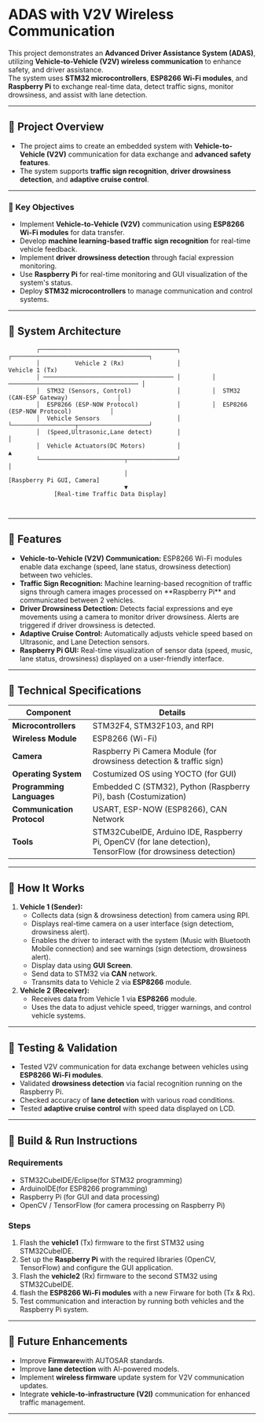 <h1> ADAS with V2V Wireless Communication </h1>

  This project demonstrates an **Advanced Driver Assistance System (ADAS)**, utilizing **Vehicle-to-Vehicle (V2V) wireless communication** to enhance safety, and driver assistance.  
  The system uses **STM32 microcontrollers**, **ESP8266 Wi-Fi modules**, and **Raspberry Pi** to exchange real-time data, detect traffic signs, monitor drowsiness, and assist with lane detection.


<hr />

<h2>📌 Project Overview</h2>

  - The project aims to create an embedded system with **Vehicle-to-Vehicle (V2V)** communication for data exchange and **advanced safety features**.  
  - The system supports **traffic sign recognition**, **driver drowsiness detection**, and **adaptive cruise control**.
<hr />

<h3>📌 Key Objectives</h3>

 - Implement **Vehicle-to-Vehicle (V2V)** communication using **ESP8266 Wi-Fi modules** for data transfer.
 - Develop **machine learning-based traffic sign recognition** for real-time vehicle feedback.
 - Implement **driver drowsiness detection** through facial expression monitoring.
 - Use **Raspberry Pi** for real-time monitoring and GUI visualization of the system's status.
 - Deploy **STM32 microcontrollers** to manage communication and control systems.


<hr />

<h2>📌 System Architecture</h2>
<pre><code>        ┌───────────────────────────────────────┐         ┌───────────────────────────────────────┐
        │          Vehicle 2 (Rx)               │                     Vehicle 1 (Tx)         
        │ ───────────────────────────────────── │         │ ───────────────────────────────────── │
        │  STM32 (Sensors, Control)             │         │  STM32 (CAN-ESP Gateway)              │
        │  ESP8266 (ESP-NOW Protocol)           │         │  ESP8266 (ESP-NOW Protocol)           │
        │  Vehicle Sensors                      │         └──────────────────┬────────────────────┘
        │  (Speed,Ultrasonic,Lane detect)       │                            │ 
        │  Vehicle Actuators(DC Motors)         │                            ▲                             
        └────────────────────────┬──────────────┘                            │
                                 │                                     [Raspberry Pi GUI, Camera]      
                                 ▼                                           
             [Real-time Traffic Data Display]                 
                                 
                                 
                     
</code></pre>

<hr />

<h2>📌 Features</h2>
<ul>
  <li><strong>Vehicle-to-Vehicle (V2V) Communication:</strong> ESP8266 Wi-Fi modules enable data exchange (speed, lane status, drowsiness detection) between two vehicles.</li>
  <li><strong>Traffic Sign Recognition:</strong> Machine learning-based recognition of traffic signs through camera images processed on **Raspberry Pi** and communicated between 2 vehicles.</li>
  <li><strong>Driver Drowsiness Detection:</strong> Detects facial expressions and eye movements using a camera to monitor driver drowsiness. Alerts are triggered if driver drowsiness is detected.</li>
  <li><strong>Adaptive Cruise Control:</strong> Automatically adjusts vehicle speed based on Ultrasonic, and Lane Detection sensors.</li>
  <li><strong>Raspberry Pi GUI:</strong> Real-time visualization of sensor data (speed, music, lane status, drowsiness) displayed on a user-friendly interface.</li>
</ul>



<hr />

<h2>📌 Technical Specifications</h2>
<table>
  <thead>
    <tr><th>Component</th><th>Details</th></tr>
  </thead>
  <tbody>
    <tr><td><strong>Microcontrollers</strong></td><td>STM32F4, STM32F103, and RPI</td></tr>
    <tr><td><strong>Wireless Module</strong></td><td>ESP8266 (Wi-Fi)</td></tr>
    <tr><td><strong>Camera</strong></td><td>Raspberry Pi Camera Module (for drowsiness detection &  traffic sign)</td></tr>
    <tr><td><strong>Operating System</strong></td><td>Costumized OS using YOCTO (for GUI)</td></tr>
    <tr><td><strong>Programming Languages</strong></td><td>Embedded C (STM32), Python (Raspberry Pi), bash (Costumization)</td></tr>
    <tr><td><strong>Communication Protocol</strong></td><td>USART, ESP-NOW (ESP8266), CAN Network</td></tr>
    <tr><td><strong>Tools</strong></td><td>STM32CubeIDE, Arduino IDE, Raspberry Pi, OpenCV (for lane detection), TensorFlow (for drowsiness detection)</td></tr>
  </tbody>
</table>

<hr />

<h2>📌 How It Works</h2>
<ol>
  <li><strong>Vehicle 1 (Sender):</strong>
    <ul>
      <li>Collects data (sign & drowsiness detection) from camera using RPI.</li>
      <li>Displays real-time camera on a user interface (sign detectiom, drowsiness alert).</li>
      <li>Enables the driver to interact with the system (Music with Bluetooth Mobile connection) and see warnings (sign detectiom, drowsiness alert).</li>
      <li>Display data using <strong>GUI Screen</strong>.</li>
      <li>Send data to STM32 via <strong>CAN</strong> network.</li>
      <li>Transmits data to Vehicle 2 via <strong>ESP8266</strong> module.</li>
    </ul>
  </li>
  <li><strong>Vehicle 2 (Receiver):</strong>
    <ul>
      <li>Receives data from Vehicle 1 via <strong>ESP8266</strong> module.</li>
      <li>Uses the data to adjust vehicle speed, trigger warnings, and control vehicle systems.</li>
    </ul>
  </li>

</ol>

<hr />

<h2>📌 Testing &amp; Validation</h2>
<ul>
  <li>Tested V2V communication for data exchange between vehicles using <strong>ESP8266 Wi-Fi modules</strong>.</li>
  <li>Validated <strong>drowsiness detection</strong> via facial recognition running on the Raspberry Pi.</li>
  <li>Checked accuracy of <strong>lane detection</strong> with various road conditions.</li>
  <li>Tested <strong>adaptive cruise control</strong> with  speed data displayed on LCD.</li>
</ul>

<hr />

<h2>📌 Build &amp; Run Instructions</h2>

<h3>Requirements</h3>
<ul>
  <li>STM32CubeIDE/Eclipse(for STM32 programming) </li>
  <li>ArduinoIDE(for ESP8266 programming) </li>
  <li>Raspberry Pi (for GUI and data processing)</li>
  <li>OpenCV / TensorFlow (for camera processing on Raspberry Pi)</li>
</ul>

<h3>Steps</h3>
<ol>
  <li>Flash the <strong>vehicle1</strong> (Tx) firmware to the first STM32 using STM32CubeIDE.</li>
   <li>Set up the <strong>Raspberry Pi</strong> with the required libraries (OpenCV, TensorFlow) and configure the GUI application.</li>
  <li>Flash the <strong>vehicle2</strong> (Rx) firmware to the second STM32 using STM32CubeIDE.</li>
  <li>flash the <strong>ESP8266 Wi-Fi modules</strong> with a new Firware for both (Tx & Rx).</li>
  <li>Test communication and interaction by running both vehicles and the Raspberry Pi system.</li>
</ol>

<hr />

<h2>📌 Future Enhancements</h2>
<ul>
  
  <li>Improve <strong>Firmware</strong>with AUTOSAR standards.</li>
  <li>Improve <strong>lane detection</strong> with AI-powered models.</li>
  <li>Implement <strong>wireless firmware</strong> update system for V2V communication updates.</li>
  <li>Integrate <strong>vehicle-to-infrastructure (V2I)</strong> communication for enhanced traffic management.</li>

</ul>

<hr />


